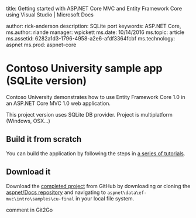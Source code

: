 
title: Getting started with ASP.NET Core MVC and Entity Framework Core using Visual Studio | Microsoft Docs

author: rick-anderson
description: SQLite port
keywords: ASP.NET Core,
ms.author: riande
manager: wpickett
ms.date: 10/14/2016
ms.topic: article
ms.assetid: 6282a1d3-1796-4958-a2e6-afdf3364fcbf
ms.technology: aspnet
ms.prod: aspnet-core

# Contoso University sample app (SQLite version)

Contoso University demonstrates how to use Entity Framework Core 1.0 in an
ASP.NET Core MVC 1.0 web application.

This project version uses SQLite DB provider.
Project is multiplatform (Windows, OSX...)

## Build it from scratch

You can build the application by following the steps in [a series of tutorials](https://docs.asp.net/en/latest/data/ef-mvc/intro.html).

## Download it

Download the [completed project](https://github.com/aspnet/Docs/tree/master/aspnetcore/data/ef-mvc/intro/samples/cu-final) 
from GitHub by downloading or cloning the [aspnet/Docs repository](https://github.com/aspnet/Docs) 
and navigating to `aspnet\data\ef-mvc\intro\samples\cu-final` in your local file system.

comment in Git2Go


